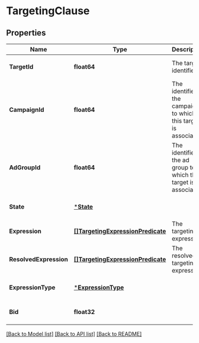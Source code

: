 # TargetingClause

## Properties
Name | Type | Description | Notes
------------ | ------------- | ------------- | -------------
**TargetId** | **float64** | The target identifier. | [optional] [default to null]
**CampaignId** | **float64** | The identifier of the campaign to which this target is associated. | [optional] [default to null]
**AdGroupId** | **float64** | The identifier of the ad group to which this target is associated. | [optional] [default to null]
**State** | [***State**](State.md) |  | [optional] [default to null]
**Expression** | [**[]TargetingExpressionPredicate**](TargetingExpressionPredicate.md) | The targeting expression. | [optional] [default to null]
**ResolvedExpression** | [**[]TargetingExpressionPredicate**](TargetingExpressionPredicate.md) | The resolved targeting expression. | [optional] [default to null]
**ExpressionType** | [***ExpressionType**](ExpressionType.md) |  | [optional] [default to null]
**Bid** | **float32** |  | [optional] [default to null]

[[Back to Model list]](../README.md#documentation-for-models) [[Back to API list]](../README.md#documentation-for-api-endpoints) [[Back to README]](../README.md)

